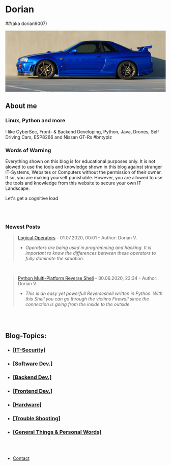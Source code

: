 
      
# Dorian
##(aka dorian9007)

![Image](r34.jpg)

## About me 

### Linux, Python and more

I like CyberSec, Front- & Backend Developing, Python, Java, Drones, Self Driving Cars, ESP8266 and Nissan GT-Rs #bntyplz

### Words of Warning

Everything shown on this blog is for educational purposes only. It is not alowed to use the tools and knowledge shown in this blog against
stranger IT-Systems, Websites or Computers without the permission of their owner. If so, you are making yourself punishable. However, you are allowed
to use the tools and knowledge from this website to secure your own IT Landscape.

Let's get a cognitive load

<br>
<br>

### Newest Posts

> [Logical Operators](logical-operators.md) - 01.07.2020, 00:01 - Author: Dorian V.
>  - _Operators are being used in programming and hacking. It is important to know the differences between these operators to fully dominate the situation._

<br>

> [Python Multi-Platform Reverse Shell](py-shell.md) - 30.06.2020, 23:34 - Author: Dorian V.
>  - _This is an easy yet powerfull Reverseshell written in Python. With this Shell you can go through the victims Firewall since the connection is going from the inside to the outside._

<br>
<br>

## Blog-Topics:

* ### [[IT-Security]](it-security.md)

* ### [[Software Dev.]](software-dev.md)

* ### [[Backend Dev.]](server-stuff.md)

* ### [[Frontend Dev.]](frontend.md)

* ### [[Hardware]](hardware-stuff.md)

* ### [[Trouble Shooting]](trouble-shooting.md)

* ### [[General Things & Personal Words]](general-stuff.md)

<br>
<br>

* [Contact](contact.md)

<br>
<br>
